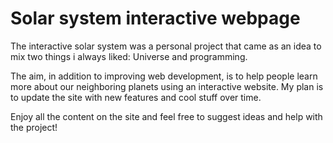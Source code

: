 # Solar system interactive webpage

The interactive solar system was a personal project that came as an idea to mix two things i always liked: Universe and programming.

The aim, in addition to improving web development, is to help people learn more about our neighboring planets using an interactive website. My plan is to update the site with new features and cool stuff over time.

Enjoy all the content on the site and feel free to suggest ideas and help with the project!
